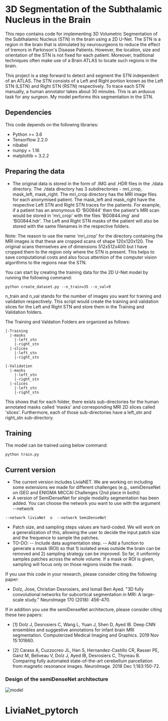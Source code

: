 # 3D Segmentation of the Subthalamic Nucleus in the Brain

This repo contains code for implementing 3D Volumetric Segmentation of the Subthalamic Nucleus (STN) in the brain using a 2D U-Net. The STN is a region in the brain that is stimulated by neurosurgeons to reduce the effect of tremors in Parkinson's Disease Patients. However, the location, size and orientation of the STN is 
not fixed for each patient. Moreover, traditional techniques often make use of a Brain ATLAS to locate such regions in the brain. 

This project is a step forward to detect and segment the STN independent of an ATLAS. The STN consists of a Left and Right portion known as the Left STN (LSTN) and Right STN (RSTN) respectively. To trace each STN manually, a human annotator takes about 30 minutes. This is an arduous task for any surgeon. My model performs this segmentation in the STN.

## Dependencies
This code depends on the following libraries:

- Python >= 3.6
- Tensorflow 2.2.0 
- nibabel
- numpy = 1.16
- matplotlib = 3.2.2


## Preparing the data
- The original data is stored in the form of .IMG and .HDR files in the ./data directory. The ./data directory has 3 subdirectories - mri_crop, mask_left, mask_right. The mri_crop directory has the MRI image files for each anonymised patient. The mask_left and mask_right have the respective Left STN and Right STN traces for the patients. For example, if a patient has an anonymous ID 'BG0844' then the patient's MRI scan would be stored in 'mri_crop' with the files 'BG0844.img' and 'BG0844.hdr'. The Left and Right STN masks of the patient will also be stored with the same filenames in the respective folders. 

Note: The reason to use the name 'mri_crop' for the directory containing the MRI images is that these are cropped scans of shape 120x120x120. The original scans themselves are of dimensions 512x512x400 but I have cropped them to the region only where the STN is present. This helps to save computational costs and also focus attention of the computer vision algorithms to the regions near the STN.

You can start by creating the training data for the 2D U-Net model by running the following command:

```
python create_dataset.py --n_train=35 --n_val=9 
```
n_train and n_val stands for the number of images you want for training and validation respectively. This script would create the training and validation slices for the Left and Right STN and store them in the Training and Validation folders. 

The Training and Valdation Folders are organized as follows:
```
|-Training
  |-masks
    |-left_stn
    |-right_stn
  |-slices
    |-left_stn
    |-right_stn
    
|-Validation
  |-masks
    |-left_stn
    |-right_stn
  |-slices
    |-left_stn
    |-right_stn
 ```
This shows that for each folder, there exists sub-directories for the human annotated masks called 'masks' and corresponding MRI 2D slices called 'slices'. Furthermore, each of those sub-directories have a left_stn and right_stn sub-directory.


## Training

The model can be trained using below command:  
```
python train.py 
```

## Current version
- The current version includes LiviaNET. We are working on including some extensions we made for different challenges (e.g., semiDenseNet on iSEG and ENIGMA MICCAI Challenges (2nd place in both))
- A version of SemiDenseNet for single modality segmentation has been added. You can choose the network you want to use with the argument --network
```
--network liviaNet  o  --network SemiDenseNet
```
- Patch size, and sampling steps values are hard-coded. We will work on a generalization of this, allowing the user to decide the input patch size and the frequence to sample the patches.
- TO-DO: 
-- Include data augmentation step.
-- Add a function to generate a mask (ROI) so that 1) isolated areas outside the brain can be removed and 2) sampling strategy can be improved. So far, it uniformly samples patches across the whole volume. If a mask or ROI is given, sampling will focus only on those regions inside the mask.

If you use this code in your research, please consider citing the following paper:

- Dolz, Jose, Christian Desrosiers, and Ismail Ben Ayed. "3D fully convolutional networks for subcortical segmentation in MRI: A large-scale study." NeuroImage 170 (2018): 456-470.

If in addition you use the semiDenseNet architecture, please consider citing these two papers:

- [1] Dolz J, Desrosiers C, Wang L, Yuan J, Shen D, Ayed IB. Deep CNN ensembles and suggestive annotations for infant brain MRI segmentation. Computerized Medical Imaging and Graphics. 2019 Nov 15:101660.

- [2] Carass A, Cuzzocreo JL, Han S, Hernandez-Castillo CR, Rasser PE, Ganz M, Beliveau V, Dolz J, Ayed IB, Desrosiers C, Thyreau B. Comparing fully automated state-of-the-art cerebellum parcellation from magnetic resonance images. NeuroImage. 2018 Dec 1;183:150-72.

### Design of the semiDenseNet architecture
![model](images/semiDenseNet.png)

# LiviaNet_pytorch
